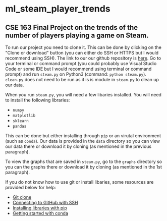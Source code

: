 # ml_steam_player_trends
## CSE 163 Final Project on the trends of the number of players playing a game on Steam.

To run our project you need to clone it. This can be done by clicking on the "Clone or download" button (you can either do SSH or HTTPS but I would recommend using SSH). The link to our our github repository is [here](https://github.com/phoang7/ml_steam_player_trends). Go to your terminal or command prompt (you could probably use Visual Studio Code or some IDE but I would recommend using terminal or command prompt) and run `steam.py` on Python3 (command: `python steam.py`). `clean.py` does not need to be run as it is is module in `steam.py` to clean up our data.

When you run `steam.py`, you will need a few libaries installed. You will need to install the following libraries:
* `numpy`
* `matplotlib`
* `sklearn`
* `pandas`

This can be done but either installing through `pip` or an virutal environment (such as `conda`). Our data is provided in the `data` directory so you can view our data there or download it by cloning (as mentioned in the previous paragraph).

To view the graphs that are saved in `steam.py`, go to the `graphs` directory so you can the graphs there or download it by cloning (as mentioned in the 1st paragraph).

If you do not know how to use git or install libaries, some resources are provided below for help:
* [Git clone](https://www.atlassian.com/git/tutorials/setting-up-a-repository/git-clone#:~:text=git%20clone%20is%20a%20Git,copy%20of%20the%20target%20repository.&text=Cloning%20a%20local%20or%20remote,options%20to%20partially%20clone%20repositories)
* [Connecting to GitHub with SSH](https://help.github.com/en/github/authenticating-to-github/connecting-to-github-with-ssh)
* [Installing libraries with pip](https://packaging.python.org/tutorials/installing-packages/#use-pip-for-installing)
* [Getting started with conda](https://docs.conda.io/projects/conda/en/latest/user-guide/getting-started.html#before-you-start)

